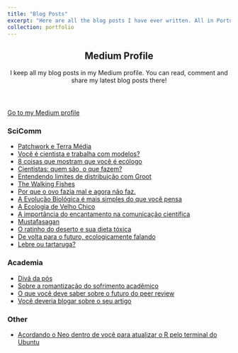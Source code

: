 ```yaml
---
title: "Blog Posts"
excerpt: "Here are all the blog posts I have ever written. All in Portuguese."
collection: portfolio
---
```


<!-- Blog-->
<section class="section blog" id="blog">
  <div class="container">
    <!---->
    <header class="section-heading">
      <h2>Medium Profile</h2><span>I keep all my blog posts in my Medium profile. You can read, comment and share my latest blog posts there!</span>
    </header>
    <!---->
    <div class="section-content" id="blogContent">
      <div class="row" id="jsonContent"></div>
    </div>
    <!-- /#blogContent-->
    <div class="text-center"><a class="btn btn-dark" id="loadBlogPosts" href="https://medium.com/@graciellehigino">Go to my Medium profile<span class="fa fa-angle-double-right"></span></a></div>
  </div>
  <!-- /.container-->
</section>
<!-- Blog-->

### SciComm  
* [Patchwork e Terra Média](https://medium.com/hip%C3%B3tese-nula/patchwork-e-terra-m%C3%A9dia-be10e3684169)  
* [Você é cientista e trabalha com modelos?](https://medium.com/hip%C3%B3tese-nula/voce-e-cientista-e-trabalha-com-modelos-1b1e281a87af)  
* [8 coisas que mostram que você é ecólogo](https://medium.com/@graciellehigino/8-coisas-que-mostram-que-voce-e-ecologo-3c477dae1dff)  
* [Cientistas: quem são, o que fazem?](https://medium.com/@graciellehigino/conhecendo-cientistas-55f13eb6f51b)  
* [Entendendo limites de distribuição com Groot](https://medium.com/hip%C3%B3tese-nula/limites-de-distribuicao-com-groot-7f928dadbf9f)  
* [The Walking Fishes](https://medium.com/hip%C3%B3tese-nula/the-walking-fishes-83fcdc1084f1)  
* [Por que o ovo fazia mal e agora não faz.](https://medium.com/hip%C3%B3tese-nula/por-que-o-ovo-fazia-mal-e-agora-nao-faz-f8d6818927c8)  
* [A Evolução Biológica é mais simples do que você pensa](https://medium.com/hip%C3%B3tese-nula/a-evolucao-biologica-e-mais-simples-do-que-voce-pensa-7d93ac852ab8)  
* [A Ecologia de Velho Chico](https://medium.com/hip%C3%B3tese-nula/a-ecologia-de-velho-chico-35279e68c08f)  
* [A importância do encantamento na comunicação científica](https://medium.com/@graciellehigino/a-import%C3%A2ncia-do-encantamento-na-comunica%C3%A7%C3%A3o-cient%C3%ADfica-993ebdae01e8)  
* [Mustafasagan](https://medium.com/hip%C3%B3tese-nula/mustafasagan-c2c7b11625e3)  
* [O ratinho do deserto e sua dieta tóxica](https://medium.com/hip%C3%B3tese-nula/o-ratinho-do-deserto-e-sua-dieta-t%C3%B3xica-74bad50a6f1b)  
* [De volta para o futuro, ecologicamente falando](https://medium.com/hip%C3%B3tese-nula/de-volta-para-o-futuro-ecologicamente-falando-b094f49cfd99)  
* [Lebre ou tartaruga?](http://gesebufal.wixsite.com/geseb/single-post/2015/07/27/Lebre-ou-tartaruga)  

### Academia  
* [Divã da pós](https://medium.com/hip%C3%B3tese-nula/diva-da-pos-39a7d11405ac)  
* [Sobre a romantização do sofrimento acadêmico](https://medium.com/hip%C3%B3tese-nula/sobre-a-romantizacao-do-sofrimento-academico-bdd14dee23c2)  
* [O que você deve saber sobre o futuro do peer review](https://medium.com/hip%C3%B3tese-nula/o-que-voce-deve-saber-sobre-o-futuro-do-peer-review-9744ca91b4e)  
* [Você deveria blogar sobre o seu artigo](https://medium.com/@graciellehigino/voce-deveria-blogar-sobre-o-seu-artigo-e05334c03d38)  

### Other  
* [Acordando o Neo dentro de você para atualizar o R pelo terminal do Ubuntu](https://medium.com/@graciellehigino/acordando-o-neo-dentro-de-voc%C3%AA-para-atualizar-o-r-pelo-terminal-do-ubuntu-4f9a929ebb6f)  
